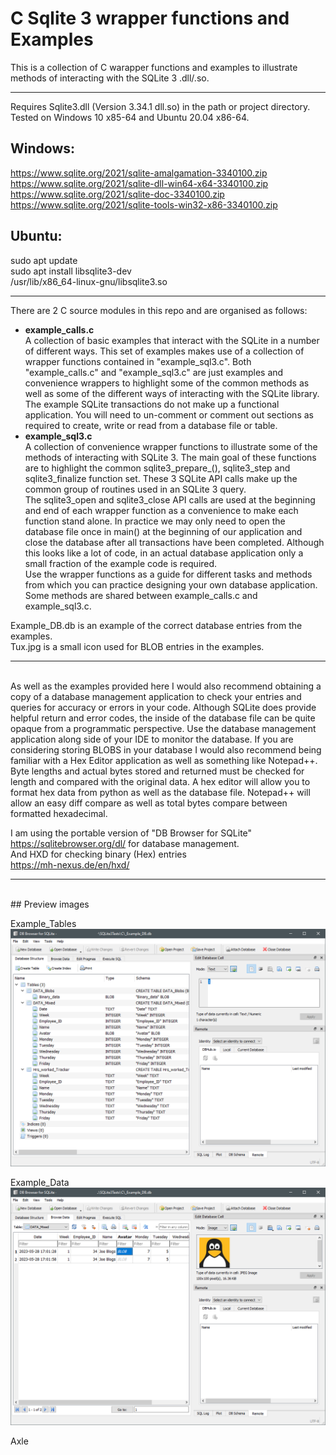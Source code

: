 # C Sqlite 3 wrapper functions and Examples
  
This is a collection of C warapper functions and examples to illustrate methods of interacting with the SQLite 3 .dll/.so.  
  
***
Requires Sqlite3.dll (Version 3.34.1 dll.so) in the path or project directory. Tested on Windows 10 x85-64 and Ubuntu 20.04 x86-64.  
## Windows:  
https://www.sqlite.org/2021/sqlite-amalgamation-3340100.zip  
https://www.sqlite.org/2021/sqlite-dll-win64-x64-3340100.zip  
https://www.sqlite.org/2021/sqlite-doc-3340100.zip  
https://www.sqlite.org/2021/sqlite-tools-win32-x86-3340100.zip  

## Ubuntu:  
sudo apt update  
sudo apt install libsqlite3-dev  
/usr/lib/x86_64-linux-gnu/libsqlite3.so  
***
  
There are 2 C source modules in this repo and are organised as follows:  

* **example_calls.c**  
	A collection of basic examples that interact with the SQLite in a number of different ways. This set of examples makes use of a collection of wrapper functions contained in "example_sql3.c". Both "example_calls.c" and "example_sql3.c" are just examples and convenience wrappers to highlight some of the common methods as well as some of the different ways of interacting with the SQLite library.  
	The example SQLite transactions do not make up a functional application. You will need to un-comment or comment out sections as required to create, write or read from a database file or table.  
* **example_sql3.c**  
	A collection of convenience wrapper functions to illustrate some of the methods of interacting with SQLite 3. The main goal of these functions are to highlight the common sqlite3_prepare_(), sqlite3_step and sqlite3_finalize function set. These 3 SQLite API calls make up the common group of routines used in an SQLite 3 query.  
	The sqlite3_open and sqlite3_close API calls are used at the beginning and end of each wrapper function as a convenience to make each function stand alone. In practice we may only need to open the database file once in main() at the beginning of our application and close the database after all transactions have been completed. Although this looks like a lot of code, in an actual database application only a small fraction of the example code is required.  
	Use the wrapper functions as a guide for different tasks and methods from which you can practice designing your own database application. Some methods are shared between example_calls.c and example_sql3.c.  
  
Example_DB.db is an example of the correct database entries from the examples.  
Tux.jpg is a small icon used for BLOB entries in the examples.  
***
<br>
As well as the examples provided here I would also recommend obtaining a copy of a database management application to check your entries and queries for accuracy or errors in your code. Although SQLite does provide helpful return and error codes, the inside of the database file can be quite opaque from a programmatic perspective. Use the database management application along side of your IDE to monitor the database.  
If you are considering storing BLOBS in your database I would also recommend being familiar with a Hex Editor application as well as something like Notepad++. Byte lengths and actual bytes stored and returned must be checked for length and compared with the original data. A hex editor will allow you to format hex data from python as well as the database file. Notepad++ will allow an easy diff compare as well as total bytes compare between formatted hexadecimal.  
  
I am using the portable version of "DB Browser for SQLite"  
https://sqlitebrowser.org/dl/ for database management.  
And HXD for checking binary (Hex) entries  
https://mh-nexus.de/en/hxd/

***  
<br>  
## Preview images  
  
Example_Tables  
![Example_Tables](.././images/sql3_Tables.png)  
  
Example_Data
![Example_Data](.././images/sql3_Data.png)  
  
Axle
